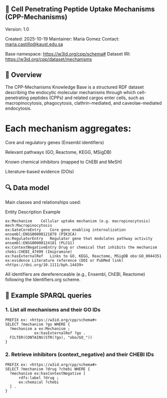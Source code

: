 ## 🧬 Cell Penetrating Peptide Uptake Mechanisms (CPP-Mechanisms)

Version: 1.0

Created: 2025-10-19
Maintainer: Maria Gomez
Contact: maria.castillo@kaust.edu.sa

Base namespace: https://w3id.org/cpp/schema#
Dataset IRI: https://w3id.org/cpp/dataset/mechanisms

## 📘 Overview

The CPP-Mechanisms Knowledge Base is a structured RDF dataset describing the endocytic molecular mechanisms through which cell-penetrating peptides (CPPs) and related cargos enter cells, such as macropinocytosis, phagocytosis, clathrin-mediated, and caveolae-mediated endocytosis.

# Each mechanism aggregates:

Core and regulatory genes (Ensembl identifiers)

Relevant pathways (GO, Reactome, KEGG, MSigDB)

Known chemical inhibitors (mapped to ChEBI and MeSH)

Literature-based evidence (DOIs)

## 🔍 Data model

Main classes and relationships used:

Entity	Description	Example
```
ex:Mechanism	Cellular uptake mechanism (e.g. macropinocytosis)	mech:Macropinocytosis
ex:GateCoreEntry	Core gene enabling internalization	ensembl:ENSG00000121879 (PIK3CA)
ex:RegulatorEntry	Regulator gene that modulates pathway activity	ensembl:ENSG00000124181 (PLCG1)
ex:ContextNegativeEntry	Drug or chemical that inhibits the mechanism	chebi:CHEBI_47499 (Imipramine)
ex:hasExternalRef	Links to GO, KEGG, Reactome, MSigDB	obo:GO_0044351
ex:evidence	Literature reference (DOI or PubMed link)	<https://doi.org/10.1111/bph.14439>
```
All identifiers are dereferenceable (e.g., Ensembl, ChEBI, Reactome) following the Identifiers.org
 scheme.

## 🧠 Example SPARQL queries

### 1. List all mechanisms and their GO IDs
```
PREFIX ex: <https://w3id.org/cpp/schema#>
SELECT ?mechanism ?go WHERE {
  ?mechanism a ex:Mechanism ;
             ex:hasExternalRef ?go .
  FILTER(CONTAINS(STR(?go), "obo/GO_"))
}
```

### 2. Retrieve inhibitors (context_negative) and their CHEBI IDs
```
PREFIX ex: <https://w3id.org/cpp/schema#>
SELECT ?mechanism ?drug ?chebi WHERE {
  ?mechanism ex:hasContextNegative [
      rdfs:label ?drug ;
      ex:chemical ?chebi
  ] .
}
```
